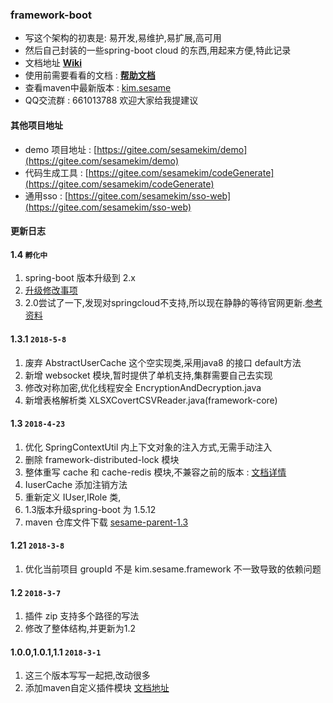 ### framework-boot
- 写这个架构的初衷是: 易开发,易维护,易扩展,高可用
- 然后自己封装的一些spring-boot cloud 的东西,用起来方便,特此记录
- 文档地址 **[Wiki](https://gitee.com/sesamekim/framework-boot/wikis/pages)**
- 使用前需要看看的文档 : **[帮助文档](https://gitee.com/sesamekim/framework-boot/wikis/pages?title=%E4%BD%BF%E7%94%A8%E8%AF%B4%E6%98%8E&parent=)**
- 查看maven中最新版本 : [kim.sesame](http://search.maven.org/#search%7Cga%7C1%7Ckim.sesame)
- QQ交流群 : 661013788   欢迎大家给我提建议

#### 其他项目地址
- demo 项目地址 : [https://gitee.com/sesamekim/demo](https://gitee.com/sesamekim/demo)
- 代码生成工具 : [https://gitee.com/sesamekim/codeGenerate](https://gitee.com/sesamekim/codeGenerate)
- 通用sso : [https://gitee.com/sesamekim/sso-web](https://gitee.com/sesamekim/sso-web) 

#### 更新日志

#### 1.4 `孵化中`
1. spring-boot 版本升级到 2.x
2. [升级修改事项](https://gitee.com/sesamekim/framework-boot/blob/master/doc/spring-boot-2.x.md)
3. 2.0尝试了一下,发现对springcloud不支持,所以现在静静的等待官网更新.[参考资料](https://blog.csdn.net/wd2014610/article/details/79632219)

#### 1.3.1 `2018-5-8 `
1. 废弃 AbstractUserCache 这个空实现类,采用java8 的接口 default方法
2. 新增 websocket 模块,暂时提供了单机支持,集群需要自己去实现
3. 修改对称加密,优化线程安全 EncryptionAndDecryption.java
4. 新增表格解析类 XLSXCovertCSVReader.java(framework-core)

#### 1.3 `2018-4-23 `
1. 优化 SpringContextUtil 内上下文对象的注入方式,无需手动注入
2. 删除 framework-distributed-lock 模块
3. 整体重写 cache 和 cache-redis 模块,不兼容之前的版本 : [文档详情](https://gitee.com/sesamekim/framework-boot/wikis/pages?title=2.2%20%E7%BC%93%E5%AD%98-redis%20-%5B1.3%5D&parent=%E6%9E%B6%E6%9E%84%E7%BB%84%E4%BB%B6%E4%BD%BF%E7%94%A8)
4. IuserCache 添加注销方法
5. 重新定义 IUser,IRole 类,
6. 1.3版本升级spring-boot 为 1.5.12
7. maven 仓库文件下载 [sesame-parent-1.3](https://gitee.com/sesamekim/framework-boot/attach_files/download?i=130986&u=http%3A%2F%2Ffiles.git.oschina.net%2Fgroup1%2FM00%2F03%2F6E%2FPaAvDFrdkj-AO1WnAAZUAj-vFTU901.zip%3Ftoken%3D5242bbcbbaa8b4f0ca1bb4980aa53c3e%26ts%3D1524470335%26attname%3Dsesame-parent-1.3.zip) 


#### 1.21 `2018-3-8`
1. 优化当前项目 groupId 不是 kim.sesame.framework 不一致导致的依赖问题

#### 1.2 `2018-3-7`
1. 插件 zip 支持多个路径的写法
2. 修改了整体结构,并更新为1.2

#### 1.0.0,1.0.1,1.1  `2018-3-1`
1. 这三个版本写写一起把,改动很多
2. 添加maven自定义插件模块 [文档地址](https://gitee.com/sesamekim/framework-boot/wikis/pages?title=1-%E9%87%8D%E6%96%B0%E5%8A%A0%E8%BD%BD%E9%9D%99%E6%80%81%E8%B5%84%E6%BA%90%E6%96%87%E4%BB%B6&parent=%E8%87%AA%E5%AE%9A%E4%B9%89maven%E6%8F%92%E4%BB%B6)

